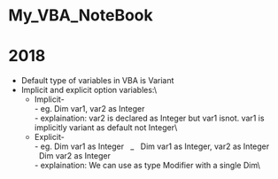 # My_VBA_NoteBook

# 2018
- Default type of variables in VBA is Variant
- Implicit and explicit option variables:\
     * Implicit-\
      - eg. Dim var1, var2 as Integer\
      - explaination: var2 is declared as Integer but var1 isnot. var1 is implicitly variant as default not Integer\ 
     * Explicit-\
      - eg. Dim var1 as Integer &nbsp; _ &nbsp;  Dim var1 as Integer, var2 as Integer\
        &nbsp; Dim var2 as Integer\
      - explaination: We can use as type Modifier with a single Dim\
